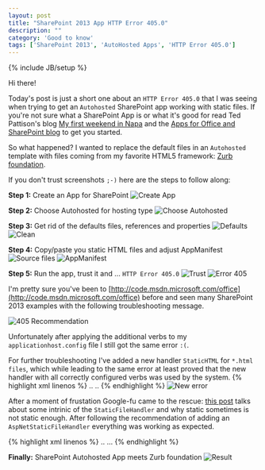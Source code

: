 ```yaml
---
layout: post
title: "SharePoint 2013 App HTTP Error 405.0"
description: ""
category: 'Good to know'
tags: ['SharePoint 2013', 'AutoHosted Apps', 'HTTP Error 405.0']
---
```

{% include JB/setup %}


Hi there!

Today's post is just a short one about an `HTTP Error 405.0` that I was seeing when trying to get an `Autohosted`
SharePoint app working with static files. If you're not sure what a SharePoint App is or what it's good for read Ted
Pattison's blog
[My first weekend in Napa] and the [Apps for Office and SharePoint blog] to get you started.

[Cloud9]: https://c9.io/
[My first weekend in Napa]: http://blog.tedpattison.net/Lists/Posts/Post.aspx?List=9d54806e-14ca-456d-a62a-b903c9dda841&ID=17&utm_source=twitterfeed&utm_medium=twitter&Web=dbc8a5bc-c0d9-412c-8929-177a045a5351
[Apps for Office and SharePoint blog]: http://blogs.msdn.com/b/officeapps/


So what happened? I wanted to replace the default files in an
`Autohosted` template with files coming from my
favorite HTML5 framework: [Zurb foundation](http://foundation.zurb.com/).

If you don't trust screenshots `;-)` here
are the
 steps to follow along:


**Step 1:** Create an App for SharePoint
![Create App](/img/2012-09-03-NewProject.jpg)

**Step 2:** Choose Autohosted for hosting type
![Choose Autohosted](/img/2012-09-03-Autohosted.jpg)

**Step 3:** Get rid of the defaults files, references and properties
![Defaults](/img/2012-09-03-Defaults.jpg)
![Clean](/img/2012-09-03-Clean.jpg)

**Step 4:** Copy/paste you static HTML files and adjust AppManifest
![Source files](/img/2012-09-03-Files.jpg)
![AppManifest](/img/2012-09-03-AppManifest.jpg)

**Step 5:** Run the app, trust it and ... `HTTP Error 405.0`
![Trust](/img/2012-09-03-Trust.jpg)
![Error 405](/img/2012-09-03-Error.jpg)


I'm pretty sure you've been to [http://code.msdn.microsoft.com/office](http://code.msdn.microsoft.com/office) before
and seen many SharePoint 2013
examples with the following troubleshooting message.

![405 Recommendation](/img/2012-09-03-405Recommendation.jpg)

Unfortunately after applying the additional verbs to my
`applicationhost.config` file I  still got the same  error `:(`.

 For further troubleshooting I've added a new handler `StaticHTML` for `*.html
 files`,  which while leading to the same error at least proved that the new handler with all correctly configured
 verbs was used by the system.
 {% highlight xml linenos %}
 ..
 <handlers>
    ..
    <add name="StaticHTML" path="*.html" verb="GET,HEAD,POST,DEBUG,TRACE" modules="StaticFileModule" resourceType="File" requireAccess="Read" />
    <add name="StaticFile" path="*" verb="*" modules="StaticFileModule,DefaultDocumentModule,DirectoryListingModule" resourceType="Either" requireAccess="Read" />
 </handlers>
 {% endhighlight %}
 ![New error](/img/2012-09-03-error2.jpg)

After a moment of frustation Google-fu came to the rescue: [this post] talks about some intrinic of the
`StaticFileHandler` and
why static sometimes is
 not static enough. After following the recommendation of adding an `AspNetStaticFileHandler`
 everything was working as expected.

[this post]: http://www.paraesthesia.com/archive/2011/05/02/when-staticfilehandler-is-not-staticfilehandler.aspx

 {% highlight xml linenos %}
 ..
 <handlers>
    ...
    <add name="AspNetStaticFileHandler" path="*" verb="*" type="System.Web.StaticFileHandler" />
    <add name="StaticHTML" path="*.html" verb="GET,HEAD,POST,DEBUG,TRACE" modules="StaticFileModule" resourceType="File" requireAccess="Read" />
    <add name="StaticFile" path="*" verb="*" modules="StaticFileModule,DefaultDocumentModule,DirectoryListingModule" resourceType="Either" requireAccess="Read" />
 </handlers>
 {% endhighlight %}


**Finally:** SharePoint Autohosted App meets Zurb foundation
 ![Result](/img/2012-09-03-Result.jpg)






